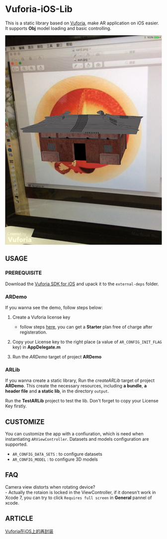 # Vuforia-iOS-Lib

This is a static library based on [Vuforia](https://developer.vuforia.com/), make AR application on iOS easier. It supports **Obj** model loading and basic controlling.

![demo](image/demo.jpg)

## USAGE

### PREREQUISITE
Download the [Vuforia SDK for iOS](https://developer.vuforia.com/downloads/sdk) and upack it to the `external-deps` folder. 
### ARDemo
If you wanna see the demo, follow steps below:  

1. Create a Vuforia license key
	- follow steps [here](https://developer.vuforia.com/library/articles/Solution/How-To-Create-an-App-License), you can get a **Starter** plan free of charge after registeration.
	
2. Copy your License key to the right place (a value of `AR_CONFIG_INIT_FLAG` key) in **AppDelegate.m**
3. Run the *ARDemo* target of project **ARDemo**

### ARLib
If you wanna create a static library, Run the *createARLib* target of project **ARDemo**. This create the necessary resources, including **a bundle**, **a header file** and **a static lib**, in the directory `output`.

Run the **TestARLib** project to test the lib.   Don't forget to copy your License Key firstly.

## CUSTOMIZE
You can customize the app with a confiuration, which is need when instantiating `ARViewController`. Datasets and models configuration are supported.

- `AR_CONFIG_DATA_SETS` : to configure datasets
- `AR_CONFIG_MODEL` : to configure 3D models

## FAQ
Camera view distorts when rotating device?  
	- Actually the rotaion is locked in the ViewController, if it donesn't work in Xcode 7, you can try to click `Requires full screen` in **General** pannel of xcode.


## ARTICLE
[Vuforia在iOS上的再封装](http://my.oschina.net/chicboi/blog/712515)